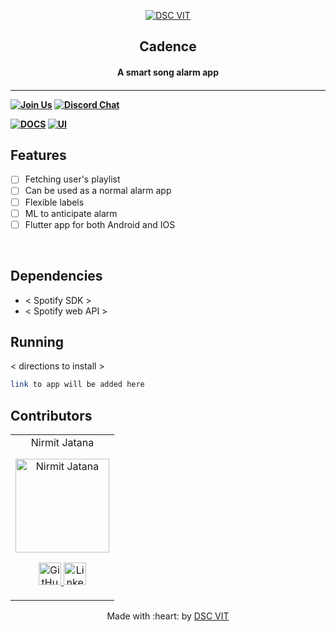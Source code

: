 <p align="center">
<a href="https://dscvit.com">
	<img src="https://user-images.githubusercontent.com/30529572/92081025-fabe6f00-edb1-11ea-9169-4a8a61a5dd45.png" alt="DSC VIT"/>
</a>
	<h2 align="center"> Cadence  </h2>
	<h4 align="center"> A smart song alarm app<h4>
</p>

---
[![Join Us](https://img.shields.io/badge/Join%20Us-Developer%20Student%20Clubs-red)](https://dsc.community.dev/vellore-institute-of-technology/)
[![Discord Chat](https://img.shields.io/discord/760928671698649098.svg)](https://discord.gg/498KVdSKWR)

[![DOCS](https://img.shields.io/badge/Documentation-see%20docs-green?style=flat-square&logo=appveyor)](INSERT_LINK_FOR_DOCS_HERE) 
  [![UI ](https://img.shields.io/badge/User%20Interface-Link%20to%20UI-orange?style=flat-square&logo=appveyor)](INSERT_UI_LINK_HERE)


## Features
- [ ]   Fetching user's playlist
- [ ]   Can be used as a normal alarm app 
- [ ]   Flexible labels 
- [ ]   ML to anticipate alarm 
- [ ]   Flutter app for both Android and IOS 
 
<br>

## Dependencies
 - < Spotify SDK >
 - < Spotify web API >


## Running


< directions to install > 
```bash
link to app will be added here
```

## Contributors

<table>
	<tr align="center">
		<td>
		Nirmit Jatana
		<p align="center">
			<img src = "https://avatars.githubusercontent.com/u/52108077?v=4" width="150" height="150" alt="Nirmit Jatana">
		</p>
			<p align="center">
				<a href = "https://github.com/Nirmitjatana">
					<img src = "http://www.iconninja.com/files/241/825/211/round-collaboration-social-github-code-circle-network-icon.svg" width="36" height = "36" alt="GitHub"/>
				</a>
				<a href = "https://www.linkedin.com/in/nirmit-jatana/">
					<img src = "http://www.iconninja.com/files/863/607/751/network-linkedin-social-connection-circular-circle-media-icon.svg" width="36" height="36" alt="LinkedIn"/>
				</a>
			</p>
		</td>
	</tr>
</table>

<p align="center">
	Made with :heart: by <a href="https://dscvit.com">DSC VIT</a>
</p>
